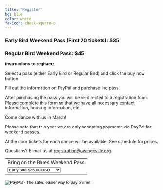 ```yaml
---
title: "Register"
bg: blue
color: white
fa-icon: check-square-o
---
```


### **Early Bird Weekend Pass (First 20 tickets): $35**

### **Regular Bird Weekend Pass: $45**

**Instructions to register:**

Select a pass (either Early Bird or Regular Bird) and click the buy now button.

Fill out the information on PayPal and purchase the pass.

After purchasing the pass you will be re-directed to a registration form. Please complete this form so that we have all necessary contact information, housing information, etc.

Come dance with us in March!

Please note that this year we are only accepting payments via PayPal for weekend passes.

At the door tickets for each dance will be available. See schedule for prices.

Questions? E-mail us at registration@swingcville.org.

<form action="https://www.paypal.com/cgi-bin/webscr" method="post" target="_top">
<input type="hidden" name="cmd" value="_s-xclick">
<input type="hidden" name="hosted_button_id" value="R73D5UR7445MQ">
<table>
<tr><td><input type="hidden" name="on0" value="Bring on the Blues Weekend Pass">Bring on the Blues Weekend Pass</td></tr><tr><td><select name="os0">
    <option value="Early Bird">Early Bird $35.00 USD</option>
    <option value="Regular Bird">Regular Bird $45.00 USD</option>
</select> </td></tr>
</table>
<input type="hidden" name="currency_code" value="USD">
<input type="image" src="https://www.paypalobjects.com/en_US/i/btn/btn_buynowCC_LG.gif" border="0" name="submit" alt="PayPal - The safer, easier way to pay online!">
<img alt="" border="0" src="https://www.paypalobjects.com/en_US/i/scr/pixel.gif" width="1" height="1">
</form>
